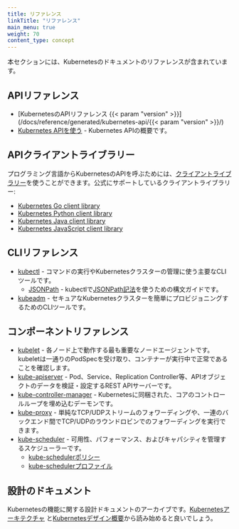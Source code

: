 ```yaml
---
title: リファレンス
linkTitle: "リファレンス"
main_menu: true
weight: 70
content_type: concept
---
```


<!-- overview -->

本セクションには、Kubernetesのドキュメントのリファレンスが含まれています。



<!-- body -->

## APIリファレンス

* [KubernetesのAPIリファレンス {{< param "version" >}}](/docs/reference/generated/kubernetes-api/{{< param "version" >}}/)
* [Kubernetes APIを使う](/docs/reference/using-api/) - Kubernetes APIの概要です。

## APIクライアントライブラリー

プログラミング言語からKubernetesのAPIを呼ぶためには、[クライアントライブラリー](/docs/reference/using-api/client-libraries/)を使うことができます。公式にサポートしているクライアントライブラリー:

- [Kubernetes Go client library](https://github.com/kubernetes/client-go/)
- [Kubernetes Python client library](https://github.com/kubernetes-client/python)
- [Kubernetes Java client library](https://github.com/kubernetes-client/java)
- [Kubernetes JavaScript client library](https://github.com/kubernetes-client/javascript)

## CLIリファレンス

* [kubectl](/ja/docs/reference/kubectl/overview/) - コマンドの実行やKubernetesクラスターの管理に使う主要なCLIツールです。
    * [JSONPath](/ja/docs/reference/kubectl/jsonpath/) - kubectlで[JSONPath記法](https://goessner.net/articles/JsonPath/)を使うための構文ガイドです。
* [kubeadm](ja/docs/reference/setup-tools/kubeadm/) - セキュアなKubernetesクラスターを簡単にプロビジョニングするためのCLIツールです。

## コンポーネントリファレンス

* [kubelet](/docs/reference/command-line-tools-reference/kubelet/) - 各ノード上で動作する最も重要なノードエージェントです。kubeletは一通りのPodSpecを受け取り、コンテナーが実行中で正常であることを確認します。
* [kube-apiserver](/docs/reference/command-line-tools-reference/kube-apiserver/) - Pod、Service、Replication Controller等、APIオブジェクトのデータを検証・設定するREST APIサーバーです。
* [kube-controller-manager](/docs/reference/command-line-tools-reference/kube-controller-manager/) - Kubernetesに同梱された、コアのコントロールループを埋め込むデーモンです。
* [kube-proxy](/docs/reference/command-line-tools-reference/kube-proxy/) - 単純なTCP/UDPストリームのフォワーディングや、一連のバックエンド間でTCP/UDPのラウンドロビンでのフォワーディングを実行できます。
* [kube-scheduler](/docs/reference/command-line-tools-reference/kube-scheduler/) - 可用性、パフォーマンス、およびキャパシティを管理するスケジューラーです。
  * [kube-schedulerポリシー](/docs/reference/scheduling/policies)
  * [kube-schedulerプロファイル](/docs/reference/scheduling/config#profiles)

## 設計のドキュメント

Kubernetesの機能に関する設計ドキュメントのアーカイブです。[Kubernetesアーキテクチャ](https://git.k8s.io/community/contributors/design-proposals/architecture/architecture.md) と[Kubernetesデザイン概要](https://git.k8s.io/community/contributors/design-proposals)から読み始めると良いでしょう。
